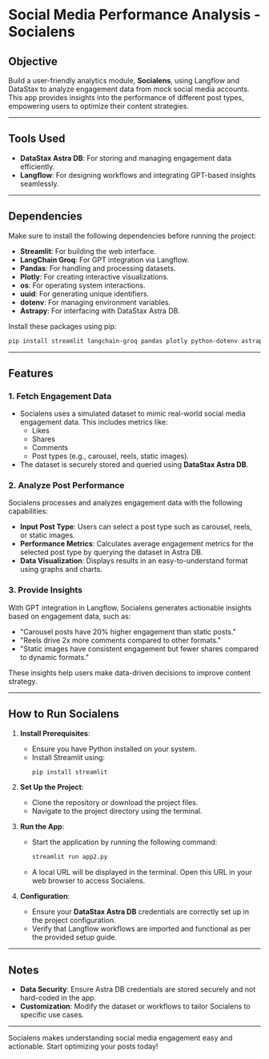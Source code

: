 # Social Media Performance Analysis - Socialens

## Objective

Build a user-friendly analytics module, **Socialens**, using Langflow and DataStax to analyze engagement data from mock social media accounts. This app provides insights into the performance of different post types, empowering users to optimize their content strategies.

---

## Tools Used

- **DataStax Astra DB**: For storing and managing engagement data efficiently.
- **Langflow**: For designing workflows and integrating GPT-based insights seamlessly.

---

## Dependencies

Make sure to install the following dependencies before running the project:

- **Streamlit**: For building the web interface.
- **LangChain Groq**: For GPT integration via Langflow.
- **Pandas**: For handling and processing datasets.
- **Plotly**: For creating interactive visualizations.
- **os**: For operating system interactions.
- **uuid**: For generating unique identifiers.
- **dotenv**: For managing environment variables.
- **Astrapy**: For interfacing with DataStax Astra DB.

Install these packages using pip:

```bash
pip install streamlit langchain-groq pandas plotly python-dotenv astrapy
```

---

## Features

### 1. Fetch Engagement Data

- Socialens uses a simulated dataset to mimic real-world social media engagement data. This includes metrics like:
  - Likes
  - Shares
  - Comments
  - Post types (e.g., carousel, reels, static images).
- The dataset is securely stored and queried using **DataStax Astra DB**.

### 2. Analyze Post Performance

Socialens processes and analyzes engagement data with the following capabilities:

- **Input Post Type**: Users can select a post type such as carousel, reels, or static images.
- **Performance Metrics**: Calculates average engagement metrics for the selected post type by querying the dataset in Astra DB.
- **Data Visualization**: Displays results in an easy-to-understand format using graphs and charts.

### 3. Provide Insights

With GPT integration in Langflow, Socialens generates actionable insights based on engagement data, such as:

- "Carousel posts have 20% higher engagement than static posts."
- "Reels drive 2x more comments compared to other formats."
- "Static images have consistent engagement but fewer shares compared to dynamic formats."

These insights help users make data-driven decisions to improve content strategy.

---

## How to Run Socialens

1. **Install Prerequisites**:
   - Ensure you have Python installed on your system.
   - Install Streamlit using:
     ```bash
     pip install streamlit
     ```

2. **Set Up the Project**:
   - Clone the repository or download the project files.
   - Navigate to the project directory using the terminal.

3. **Run the App**:
   - Start the application by running the following command:
     ```bash
     streamlit run app2.py
     ```
   - A local URL will be displayed in the terminal. Open this URL in your web browser to access Socialens.

4. **Configuration**:
   - Ensure your **DataStax Astra DB** credentials are correctly set up in the project configuration.
   - Verify that Langflow workflows are imported and functional as per the provided setup guide.

---

## Notes

- **Data Security**: Ensure Astra DB credentials are stored securely and not hard-coded in the app.
- **Customization**: Modify the dataset or workflows to tailor Socialens to specific use cases.

---

Socialens makes understanding social media engagement easy and actionable. Start optimizing your posts today!
